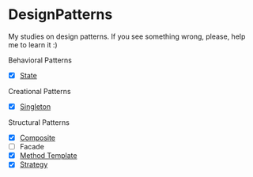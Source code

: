 # DesignPatterns
My studies on design patterns. If you see something wrong, please, help me to learn it :)

Behavioral Patterns
* [x] [State](./Patterns/State)

Creational Patterns
* [x] [Singleton](./Patterns/Singleton)

Structural Patterns
* [x] [Composite](./Patterns/Composite)
* [ ] Facade
* [x] [Method Template](./Patterns/MethodTemplate)
* [x] [Strategy](./Patterns/Strategy)